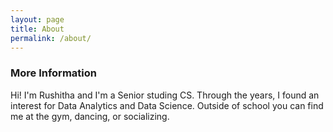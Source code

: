 ```yaml
---
layout: page
title: About
permalink: /about/
---
```


### More Information

Hi! I'm Rushitha and I'm a Senior studing CS. Through the years, I found an interest for Data Analytics and Data Science. Outside of school you can find me at the gym, dancing, or socializing.

